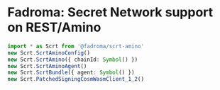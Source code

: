 # Fadroma: Secret Network support on REST/Amino

```typescript
import * as Scrt from '@fadroma/scrt-amino'
new Scrt.ScrtAminoConfig()
new Scrt.ScrtAmino({ chainId: Symbol() })
new Scrt.ScrtAminoAgent()
new Scrt.ScrtBundle({ agent: Symbol() })
new Scrt.PatchedSigningCosmWasmClient_1_2()
```
